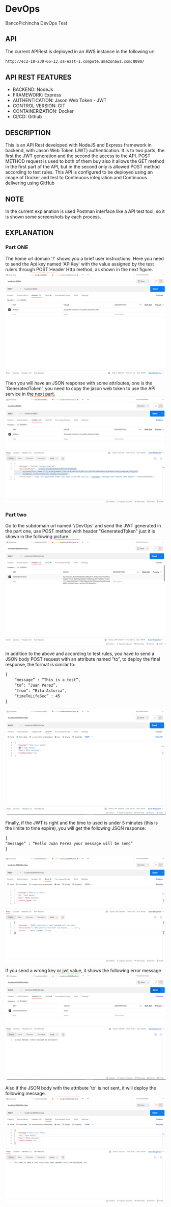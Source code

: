 # DevOps
BancoPichincha DevOps Test 

## API
The current APIRest is deployed in an AWS instance in the following url
```markdown
http://ec2-18-230-66-13.sa-east-1.compute.amazonaws.com:8080/
```

## API REST FEATURES
- BACKEND: NodeJs 
- FRAMEWORK: Express
- AUTHENTICATION: Jason Web Token - JWT
- CONTROL VERSION: GIT
- CONTAINERIZATION: Docker
- CI/CD: Github

## DESCRIPTION 
This is an API Rest developed with NodeJS and Express framework in backend, with Jason Web Token (JWT) authentication. It is to two parts, the first the JWT generation and the second the access to the API.
POST METHOD request is used to both of them buy also it allows the GET method in the first part of the API, but in the second only is 
allowed POST method according to test rules.
This API is configured to be deployed using an image of Docker and test to Continuous integration and Continuous delivering using GitHub 

## NOTE
In the current explanation is used Postman interface like a API test tool, so it is shown some screenshots by each process.

## EXPLANATION
### Part ONE
The home url domain '/' shows you a brief user instructions. Here you need to send the Api key named 'APIKey' with the value assigned by the test rulers through POST Header Http method, as shown in the next figure.
![](Galery/1.png)

Then you will have an JSON response with some attributes, one is the 'GeneratedToken', you need to copy the jason web token to use the API service in the next part.
![](Galery/2.png)

### Part two
Go to the subdomain url named '/DevOps' and send the JWT generated in the part one, use POST method with header "GeneratedToken" just it is shown in the following picture.
![](Galery/3.png)

In addition to the above and according to test rules, you have to send a JSON body POST request with an attribute named "to", to deploy the final response, the format is similar to:

```markdown
{
    “message” : “This is a test”,
    “to”: “Juan Perez”,
    “from”: “Rita Asturia”,
    “timeToLifeSec” : 45
}
```
![](Galery/4.png)

Finally, if the JWT is right and the time to used is under 5 minutes (this is the limite to time expire), you will get the following JSON response: 
```markdown
{
“message” : “Hello Juan Perez your message will be send”
}
```
![](Galery/5.png)


If you send a wrong key or jwt value, it shows the following error message
![](Galery/6.png)
 
Also if the JSON body with the attribute 'to' is not sent, it will deploy the following message.
![](Galery/7.png)


